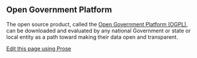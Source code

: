 ## Open Government Platform

The open source product, called the [Open Government Platform (OGPL)](http://www.opengovplatform.org/ "Open Government Platform"), can be downloaded and evaluated by any national Government or state or local entity as a path toward making their data open and transparent.

[Edit this page using Prose](http://prose.io/#ogpl/ogpl.github.io/edit/master/index.md "Edit")
